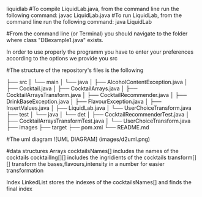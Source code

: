 liquidlab
#To compile LiquidLab.java, from the command line run the following command:
 javac LiquidLab.java
#To run LiquidLab, from the command line run the following command:
 java LiquidLab

#From the command line (or Terminal) you should navigate to the folder where class "DBexample1.java" exists.

In order to use properly the programm you have to enter your preferences according to the options we provide you
src


#The structure of the repository's files is the following

├── src
│   └── main
│       └── java
│           ├── AlcoholContentException.java
│           ├── Cocktail.java
│           ├── CocktailArrays.java
│           ├── CocktailArraysTransform.java
│           ├── CocktailRecommender.java
│           ├── DrinkBaseException.java
│           ├── FlavourException.java
│           ├── InsertValues.java
│           ├── LiquidLab.java
│           └── UserChoiceTransform.java
├── test
│   └── java
│       └── det
│           ├── CocktailRecommenderTest.java
│           ├── CocktailArraysTransformTest.java
│           └── UserChoiceTransform.java
├── images
├── target
├── pom.xml
└── README.md


#The uml diagram
![UML DIAGRAM] (images/d2uml.png)


#data structures
Arrays
cocktailsNames[] includes the names of the cocktails
cocktailIng[][] includes the ingridients of the cocktails
transform[][] transform the bases,flavours,intensity in a number for easier transformation

Index
LinkedList stores the indexes of the cocktailsNames[] and finds the final index



